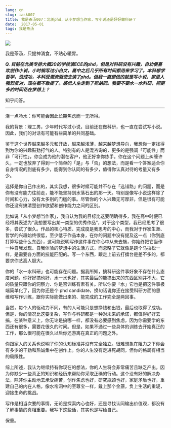 ```yaml
---
lang: cn
slug: iask007
title: 我是茶汤007：北美phd，从小梦想当作家，写小说还是好好做科研？
date:  2017-05-01
tags: 我是茶汤
---
```

<!-- more -->
![](http://oouh9u8nz.bkt.gdipper.com//iask007.jpg)

我是茶汤，只提神消食，不贴心暖胃。

__***Q. 目前在北美专排大概20的学校读ECE的phd，但是对科研没有兴趣，自幼便喜欢创作小说，小时候写过小白文，高中之后几乎所有时间都用来学习了。本科想学哲学，没成功，本科受潮流驱使去读了phd。但我一直想做的就是写小说，家里人强烈反对，现在都不敢提了。感觉人生走到了死胡同。我要不要水一水科研，把更多的时间花在梦想上？***__

知乎问答。

-----

浇一点冷水：你可能会因此长期焦虑而一无所得。

我的背景：理工男，少年时代写过小说，目前还在做科研，也一直在尝试写小说。因此，我们的对话有可能有些简单的共同基础。

鉴于这个世界越来越多元和开放，越来越浅薄，越来越梦想导向，我想你一定找得到为你的兴趣鼓劲打气的人。特别有的人是混咨询的，更多的是强调「可能性」而非「可行性」，你会成为他的潜在客户，他正好拿你练手。你在这个问题上纠缠许久，一定也放弃了得到一个简单的「是」与「否」的想法，而是看一个答案适合你自身情况的到底有多少，能得到你认同的有多少，值得你认真对待的考量又有多少。

选择是你自己作出的，其实我想，很多时候可能并不存在「选错路」的问题，而是你有没有能力往前走，能不能坚持到水落石出的那一天。特别是像写小说这样除了时间和心力，没有太多别的门槛的事。尽管你的个人兴趣无可厚非，但是很有可能你还没有搞清楚创作欲望和创作能力之间的区别。

比如说「从小梦想当作家」，我自认为我的目标比这要明确得多，我在高中时便已经将其表述为“我想要写出某一类型的优秀作品”，对于这个类型，我已经思考了很多，尝试了很久。作品的核心特质、完成度是我思考的中心，而我对于作家生涯、哲学的兴趣始终很低，至少低于作品本身，在你的问题中没有提及这一点（你到底打算写些什么东西），这可能说明写作这件事在你心中从未去魅，你始终把它当作一种自我发现、自我体验的梦想中的生活方式，而忽略了它就像是跑个马拉松一样，是需要各方面的技能匹配的。写一个东西，跟走上前去打擂台是差不多的，都要求你艺高人胆大。

你的「水一水科研」也可能存在问题。据我所知，搞科研这件事好象不存在什么态度问题，你好好搞也好，水一水也好，其实最后的能搞出来的东西区别并不大，它的质量只跟你的洞察力、你是否训练有素有关。所以你要「水」它也是把这件事极端简单化了，因为你还是个 phd candidate，换句话说你还在接受科研方面的思维和写作训练，跟你实际能做出来的、能完成的工作完全是两回事。

当然，每个人的驱动力不同，有的人可能只是想挣钱和出钱，最后也取得了成功。但是，你的情况比这要复杂，写作与科研都是一种对未来的承诺，都值得好好去搞，在某种意义上，你无论是搞哪一样，都没有必要感到焦虑，因为你需要学的东西还有很多，需要花很久的时间。但是，如果不通过一些具体的训练去开始真正的工作，那么很可能在很久以后你还游离在真正的问题之外。

你跟家人的关系也说明了你的认知标准并没有完全独立。很难想象在阻力之下你会有多少的干劲和热诚集中在创作上。你的人生没有走进死胡同，但你的格局有相当的局限性。

综上所述，我认为继续持有你现在的想法，你的人生将会非常痛苦且缺乏产出，因为你缺少一些真正的知识和经历来帮助你采取正确的行动。这个没有好的解决办法，除非你主动地去承受痛苦，创作焦虑也好，研究瓶颈也好，家庭矛盾也好，重建自己的内在人格，像水帘洞中的至尊宝一样，戴上那个金箍，负上生活的重轭，迎接生命的挑战。

写作是相当次要的事情，无论是探索内心也好，还是寻找认同输出价值观，都没有了解事情的真相重要。我写下这些话，其实也是写给自己。

保重。

